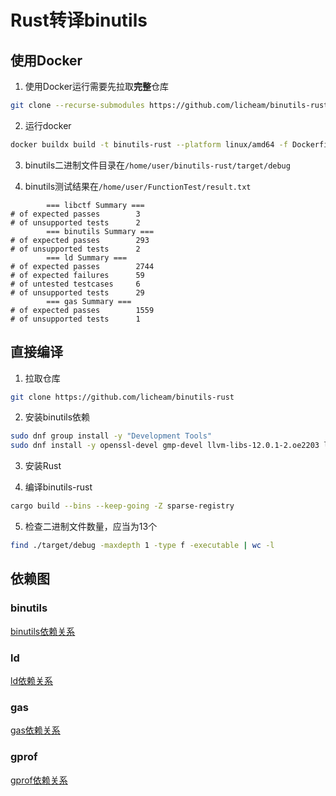 # Rust转译binutils

## 使用Docker

1. 使用Docker运行需要先拉取**完整**仓库
```bash
git clone --recurse-submodules https://github.com/licheam/binutils-rust
```

2. 运行docker
```bash
docker buildx build -t binutils-rust --platform linux/amd64 -f Dockerfile ./
```

3. binutils二进制文件目录在`/home/user/binutils-rust/target/debug`

4. binutils测试结果在`/home/user/FunctionTest/result.txt`

```
        === libctf Summary ===
# of expected passes		3
# of unsupported tests		2
		=== binutils Summary ===
# of expected passes		293
# of unsupported tests		2
		=== ld Summary ===
# of expected passes		2744
# of expected failures		59
# of untested testcases		6
# of unsupported tests		29
		=== gas Summary ===
# of expected passes		1559
# of unsupported tests		1
```

## 直接编译

1. 拉取仓库
```bash
git clone https://github.com/licheam/binutils-rust
```

2. 安装binutils依赖
``` bash
sudo dnf group install -y "Development Tools"
sudo dnf install -y openssl-devel gmp-devel llvm-libs-12.0.1-2.oe2203 llvm-devel-12.0.1-2.oe2203 clang-devel cmake
```

3. 安装Rust

4. 编译binutils-rust
```bash
cargo build --bins --keep-going -Z sparse-registry
```

5. 检查二进制文件数量，应当为13个
```bash
find ./target/debug -maxdepth 1 -type f -executable | wc -l
```

## 依赖图

### binutils

[binutils依赖关系](./dependencies_binutils.pdf)

### ld

[ld依赖关系](./dependencies_ld.pdf)

### gas

[gas依赖关系](./dependencies_gas.pdf)

### gprof

[gprof依赖关系](./dependencies_gprof.pdf)